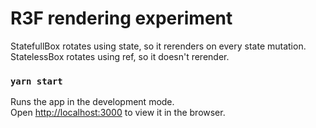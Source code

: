 # R3F rendering experiment
StatefullBox rotates using state, so it rerenders on every state mutation.\
StatelessBox rotates using ref, so it doesn't rerender.

### `yarn start`
Runs the app in the development mode.\
Open [http://localhost:3000](http://localhost:3000) to view it in the browser.
